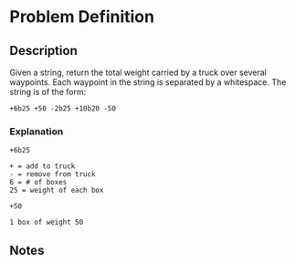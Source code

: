 # Problem Definition

## Description

Given a string, return the total weight carried by a truck over several waypoints. Each waypoint in the string is separated by a whitespace. The string is of the form:

```text
+6b25 +50 -2b25 +10b20 -50
```

### Explanation

```text
+6b25

+ = add to truck
- = remove from truck
6 = # of boxes
25 = weight of each box

+50

1 box of weight 50
```

## Notes